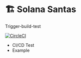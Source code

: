 # 🏗 Solana Santas
Trigger-build-test

[![CircleCI](https://circleci.com/gh/inafis/solsantas/tree/master.svg?style=svg)](https://circleci.com/gh/inafis/solsantas/tree/master)

- CI/CD Test 
- Example